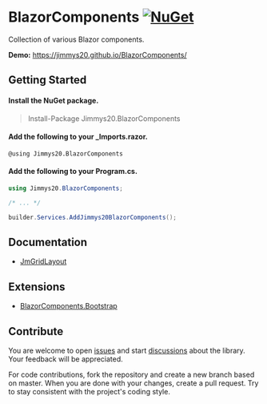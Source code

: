 # BlazorComponents [![NuGet](https://img.shields.io/nuget/v/Jimmys20.BlazorComponents.svg)](https://www.nuget.org/packages/Jimmys20.BlazorComponents)

Collection of various Blazor components.

**Demo:** https://jimmys20.github.io/BlazorComponents/

## Getting Started

#### Install the NuGet package.

> Install-Package Jimmys20.BlazorComponents

#### Add the following to your _Imports.razor.

```razor
@using Jimmys20.BlazorComponents
```

#### Add the following to your Program.cs.

```csharp
using Jimmys20.BlazorComponents;

/* ... */

builder.Services.AddJimmys20BlazorComponents();
```

## Documentation

- [JmGridLayout](https://github.com/Jimmys20/BlazorComponents/wiki/JmGridLayout)

## Extensions

- [BlazorComponents.Bootstrap](src/Jimmys20.BlazorComponents.Bootstrap)

## Contribute

You are welcome to open [issues](https://github.com/Jimmys20/BlazorComponents/issues) and start [discussions](https://github.com/Jimmys20/BlazorComponents/discussions) about the library. Your feedback will be appreciated.

For code contributions, fork the repository and create a new branch based on master. When you are done with your changes, create a pull request. Try to stay consistent with the project's coding style.
